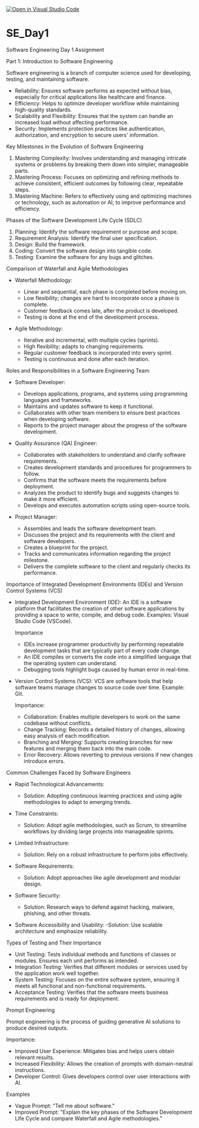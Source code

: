 [![Open in Visual Studio Code](https://classroom.github.com/assets/open-in-vscode-2e0aaae1b6195c2367325f4f02e2d04e9abb55f0b24a779b69b11b9e10269abc.svg)](https://classroom.github.com/online_ide?assignment_repo_id=18417086&assignment_repo_type=AssignmentRepo)
# SE_Day1

 Software Engineering Day 1 Assignment

 Part 1: Introduction to Software Engineering

Software engineering is a branch of computer science used for developing, testing, and maintaining software.

- Reliability: Ensures software performs as expected without bias, especially for critical applications like healthcare and finance.
- Efficiency: Helps to optimize developer workflow while maintaining high-quality standards.
- Scalability and Flexibility: Ensures that the system can handle an increased load without affecting performance.
- Security: Implements protection practices like authentication, authorization, and encryption to secure users' information.

 Key Milestones in the Evolution of Software Engineering

1. Mastering Complexity: Involves understanding and managing intricate systems or problems by breaking them down into simpler, manageable parts.
2. Mastering Process: Focuses on optimizing and refining methods to achieve consistent, efficient outcomes by following clear, repeatable steps.
3. Mastering Machine: Refers to effectively using and optimizing machines or technology, such as automation or AI, to improve performance and efficiency.

 Phases of the Software Development Life Cycle (SDLC)

1. Planning: Identify the software requirement or purpose and scope.
2. Requirement Analysis: Identify the final user specification.
3. Design: Build the framework.
4. Coding: Convert the software design into tangible code.
5. Testing: Examine the software for any bugs and glitches.

 Comparison of Waterfall and Agile Methodologies

- Waterfall Methodology:
  - Linear and sequential, each phase is completed before moving on.
  - Low flexibility; changes are hard to incorporate once a phase is complete.
  - Customer feedback comes late, after the product is developed.
  - Testing is done at the end of the development process.

- Agile Methodology:
  - Iterative and incremental, with multiple cycles (sprints).
  - High flexibility; adapts to changing requirements.
  - Regular customer feedback is incorporated into every sprint.
  - Testing is continuous and done after each iteration.

 Roles and Responsibilities in a Software Engineering Team

- Software Developer:
  - Develops applications, programs, and systems using programming languages and frameworks.
  - Maintains and updates software to keep it functional.
  - Collaborates with other team members to ensure best practices when developing software.
  - Reports to the project manager about the progress of the software development.

- Quality Assurance (QA) Engineer:
  - Collaborates with stakeholders to understand and clarify software requirements.
  - Creates development standards and procedures for programmers to follow.
  - Confirms that the software meets the requirements before deployment.
  - Analyzes the product to identify bugs and suggests changes to make it more efficient.
  - Develops and executes automation scripts using open-source tools.

- Project Manager:
  - Assembles and leads the software development team.
  - Discusses the project and its requirements with the client and software developers.
  - Creates a blueprint for the project.
  - Tracks and communicates information regarding the project milestone.
  - Delivers the complete software to the client and regularly checks its performance.

 Importance of Integrated Development Environments (IDEs) and Version Control Systems (VCS)

- Integrated Development Environment (IDE): An IDE is a software platform that facilitates the creation of other software applications by providing a space to write, compile, and debug code. Examples: Visual Studio Code (VSCode).

  Importance
  - IDEs increase programmer productivity by performing repeatable development tasks that are typically part of every code change.
  - An IDE compiles or converts the code into a simplified language that the operating system can understand.
  - Debugging tools highlight bugs caused by human error in real-time.

- Version Control Systems (VCS): VCS are software tools that help software teams manage changes to source code over time. Example: Git.

  Importance:
  - Collaboration: Enables multiple developers to work on the same codebase without conflicts.
  - Change Tracking: Records a detailed history of changes, allowing easy analysis of each modification.
  - Branching and Merging: Supports creating branches for new features and merging them back into the main code.
  - Error Recovery: Allows reverting to previous versions if new changes introduce errors.

 Common Challenges Faced by Software Engineers

- Rapid Technological Advancements:
  - Solution: Adopting continuous learning practices and using agile methodologies to adapt to emerging trends.
  
- Time Constraints:
  - Solution: Adopt agile methodologies, such as Scrum, to streamline workflows by dividing large projects into manageable sprints.

- Limited Infrastructure:
  - Solution: Rely on a robust infrastructure to perform jobs effectively.

- Software Requirements:
  - Solution: Adopt approaches like agile development and modular design.

- Software Security:
  - Solution: Research ways to defend against hacking, malware, phishing, and other threats.

- Software Accessibility and Usability:
  -Solution: Use scalable architecture and emphasize reliability.

Types of Testing and Their Importance

- Unit Testing: Tests individual methods and functions of classes or modules. Ensures each unit performs as intended.
- Integration Testing: Verifies that different modules or services used by the application work well together.
- System Testing: Focuses on the entire software system, ensuring it meets all functional and non-functional requirements.
- Acceptance Testing: Verifies that the software meets business requirements and is ready for deployment.

 Prompt Engineering

Prompt engineering is the process of guiding generative AI solutions to produce desired outputs.

Importance:
- Improved User Experience: Mitigates bias and helps users obtain relevant results.
- Increased Flexibility: Allows the creation of prompts with domain-neutral instructions.
- Developer Control: Gives developers control over user interactions with AI.

Examples

- Vague Prompt: "Tell me about software."
- Improved Prompt: "Explain the key phases of the Software Development Life Cycle and compare Waterfall and Agile methodologies."





